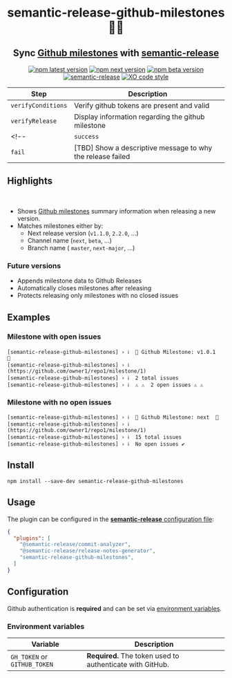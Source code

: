 <h1 align="center" style="border-bottom: none;"> semantic-release-github-milestones🚩🚀</h1>
<h2 align="center">Sync <a href="https://docs.github.com/en/issues/using-labels-and-milestones-to-track-work/about-milestones">Github milestones</a> with <a href="https://github.com/semantic-release/semantic-release">semantic-release</a></h2>


<div align="center">

[![npm latest version](https://img.shields.io/npm/v/semantic-release-github-milestones/latest.svg)](https://www.npmjs.com/package/semantic-release-github-milestones)
[![npm next version](https://img.shields.io/npm/v/semantic-release-github-milestones/next.svg)](https://www.npmjs.com/package/semantic-release-github-milestones)
[![npm beta version](https://img.shields.io/npm/v/semantic-release-github-milestones/beta.svg)](https://www.npmjs.com/package/@semantic-release/github)
[![semantic-release](https://img.shields.io/badge/%20%20%F0%9F%93%A6%F0%9F%9A%80-semantic--release-e10079.svg)](https://github.com/semantic-release/semantic-release)
[![XO code style](https://img.shields.io/badge/code_style-XO-5ed9c7.svg)](https://github.com/xojs/xo)

</div>

| Step               | Description                                                                                                                        |
| ------------------ | ---------------------------------------------------------------------------------------------------------------------------------- |
| `verifyConditions` | Verify github tokens are present and valid                                                                                         |
| `verifyRelease`    | Display information regarding the github milestone                                                               |
<!-- | `success`          | [TBD] Close the target [GitHub milestone](https://docs.github.com/en/issues/using-labels-and-milestones-to-track-work/about-milestones). |
| `fail`             | [TBD] Show a descriptive message to why the release failed                                                                               | -->

## Highlights
<br>

*  Shows [Github milestones](https://docs.github.com/en/issues/using-labels-and-milestones-to-track-work/about-milestones) summary information when releasing a new version.
* Matches milestones either by:
  * Next release version (`v1.1.0`, `2.2.0`, ...)
  * Channel name (`next`, `beta`, ...)
  * Branch name ( `master`, `next-major`, ...)


### Future versions

* Appends milestone data to Github Releases 
* Automatically closes milestones after releasing
* Protects releasing only milestones with no closed issues
  
## Examples

### Milestone with open issues

```
[semantic-release-github-milestones] › ℹ  🚩 Github Milestone: v1.0.1  🚩
[semantic-release-github-milestones] › ℹ  (https://github.com/owner1/repo1/milestone/1)
[semantic-release-github-milestones] › ℹ  2 total issues
[semantic-release-github-milestones] › ℹ  ⚠️ ⚠️  2 open issues ⚠️ ⚠️
```

### Milestone with no open issues

```
[semantic-release-github-milestones] › ℹ  🚩 Github Milestone: next  🚩
[semantic-release-github-milestones] › ℹ  (https://github.com/owner1/repo1/milestone/1)
[semantic-release-github-milestones] › ℹ  15 total issues
[semantic-release-github-milestones] › ℹ  No open issues ✔️
```



## Install
```
npm install --save-dev semantic-release-github-milestones
```


## Usage

The plugin can be configured in the [**semantic-release** configuration file](https://github.com/semantic-release/semantic-release/blob/master/docs/usage/configuration.md#configuration):

```json
{
  "plugins": [
    "@semantic-release/commit-analyzer",
    "@semantic-release/release-notes-generator",
    "semantic-release-github-milestones",
  ]
}
```

## Configuration

Github authentication  is **required** and can be set via [environment variables](#environment-variables).

### Environment variables

| Variable                                           | Description                                               |
| -------------------------------------------------- | --------------------------------------------------------- |
| `GH_TOKEN` or `GITHUB_TOKEN`                       | **Required.** The token used to authenticate with GitHub. |


<!-- ## Options

TBD -->

